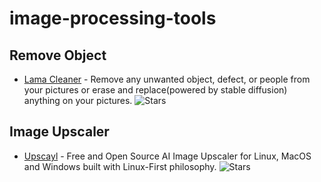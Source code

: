 # image-processing-tools

## Remove Object
- [Lama Cleaner](https://github.com/Sanster/lama-cleaner) - Remove any unwanted object, defect, or people from your pictures or erase and replace(powered by stable diffusion) anything on your pictures. ![Stars](https://img.shields.io/github/stars/Sanster/lama-cleaner.svg?style=social&label=Star)

## Image Upscaler
- [Upscayl](https://github.com/upscayl/upscayl) - Free and Open Source AI Image Upscaler for Linux, MacOS and Windows built with Linux-First philosophy. ![Stars](https://img.shields.io/github/stars/upscayl/upscayl.svg?style=social&label=Star)